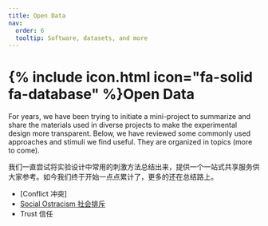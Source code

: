 ```yaml
---
title: Open Data
nav:
  order: 6
  tooltip: Software, datasets, and more
---
```


# {% include icon.html icon="fa-solid fa-database" %}Open Data



For years, we have been trying to initiate a mini-project to summarize and share the materials used in diverse projects to make the experimental design more transparent. Below, we have reviewed some commonly used approaches and stimuli we find useful. They are organized in topics (more to come). 

我们一直尝试将实验设计中常用的刺激方法总结出来，提供一个一站式共享服务供大家参考。如今我们终于开始一点点累计了，更多的还在总结路上。

* [Conflict 冲突]
* [Social Ostracism 社会排斥](./SocialOstracism)
* Trust 信任